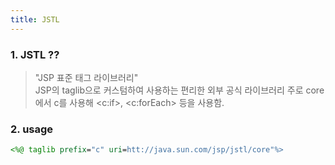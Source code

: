 ```yaml
---
title: JSTL
---
```


### 1. JSTL ??
> "JSP 표준 태그 라이브러리"  
> JSP의 taglib으로 커스텀하여 사용하는 편리한 외부 공식 라이브러리
> 주로 core에서 c를 사용해 <c:if>, <c:forEach> 등을 사용함.


### 2. usage
``` jsp
<%@ taglib prefix="c" uri=htt://java.sun.com/jsp/jstl/core"%>
```
